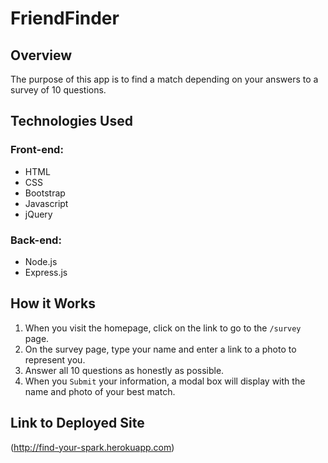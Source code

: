 # FriendFinder

## Overview
The purpose of this app is to find a match depending on your answers to a survey of 10 questions. 

## Technologies Used

### Front-end:
* HTML
* CSS
* Bootstrap
* Javascript
* jQuery

### Back-end:
* Node.js
* Express.js

## How it Works

1. When you visit the homepage, click on the link to go to the `/survey` page.
2. On the survey page, type your name and enter a link to a photo to represent you. 
3. Answer all 10 questions as honestly as possible. 
4. When you `Submit` your information, a modal box will display with the name and photo of your best match. 

## Link to Deployed Site

(http://find-your-spark.herokuapp.com)
